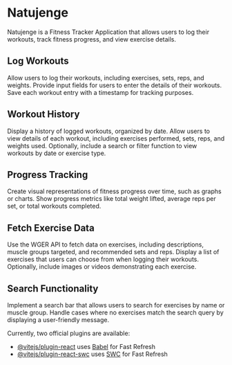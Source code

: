# Natujenge

Natujenge is a Fitness Tracker Application that allows users to log their workouts, track fitness progress, and view exercise details.

## Log Workouts
Allow users to log their workouts, including exercises, sets, reps, and weights.
Provide input fields for users to enter the details of their workouts.
Save each workout entry with a timestamp for tracking purposes.

## Workout History
Display a history of logged workouts, organized by date.
Allow users to view details of each workout, including exercises performed, sets, reps, and weights used.
Optionally, include a search or filter function to view workouts by date or exercise type.

## Progress Tracking
Create visual representations of fitness progress over time, such as graphs or charts.
Show progress metrics like total weight lifted, average reps per set, or total workouts completed.

## Fetch Exercise Data
Use the WGER API to fetch data on exercises, including descriptions, muscle groups targeted, and recommended sets and reps.
Display a list of exercises that users can choose from when logging their workouts.
Optionally, include images or videos demonstrating each exercise.

## Search Functionality 
Implement a search bar that allows users to search for exercises by name or muscle group.
Handle cases where no exercises match the search query by displaying a user-friendly message.


Currently, two official plugins are available:

- [@vitejs/plugin-react](https://github.com/vitejs/vite-plugin-react/blob/main/packages/plugin-react/README.md) uses [Babel](https://babeljs.io/) for Fast Refresh
- [@vitejs/plugin-react-swc](https://github.com/vitejs/vite-plugin-react-swc) uses [SWC](https://swc.rs/) for Fast Refresh
